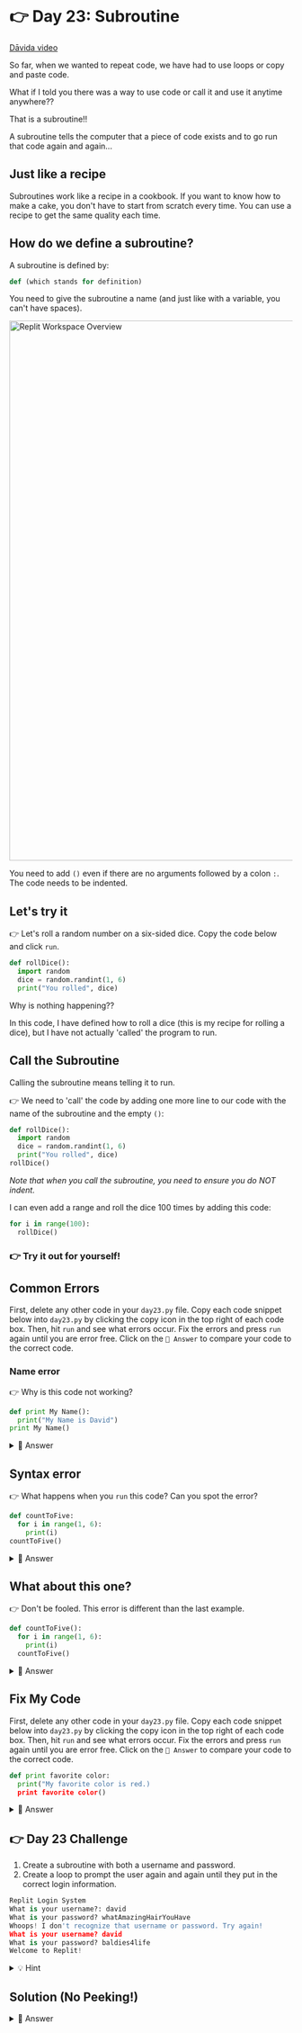 # 👉 Day 23: Subroutine

<a href="https://www.youtube.com/watch?v=gogQkRaXPmA" target="_blank">Dāvida video</a>

So far, when we wanted to repeat code, we have had to use loops or copy and paste code.

What if I told you there was a way to use code or call it and use it anytime anywhere??

That is a subroutine!!

A subroutine tells the computer that a piece of code exists and to go run that code again and again...

## Just like a recipe

Subroutines work like a recipe in a cookbook. If you want to know how to make a cake, you don't have to start from scratch every time. You can use a recipe to get the same quality each time.

## How do we define a subroutine?

A subroutine is defined by:

```python
def (which stands for definition)
```

You need to give the subroutine a name (and just like with a variable, you can't have spaces).

<img id="image" src="assets/day23.png" alt="Replit Workspace Overview" width="960">

You need to add `()` even if there are no arguments followed by a colon `:`. The code needs to be indented.

## Let's try it

👉 Let's roll a random number on a six-sided dice. Copy the code below and click `run`.

```python
def rollDice():
  import random
  dice = random.randint(1, 6)
  print("You rolled", dice)
```

Why is nothing happening??

In this code, I have defined how to roll a dice (this is my recipe for rolling a dice), but I have not actually 'called' the program to run.

## Call the Subroutine

Calling the subroutine means telling it to run.

👉 We need to 'call' the code by adding one more line to our code with the name of the subroutine and the empty `()`:

```python
def rollDice():
  import random
  dice = random.randint(1, 6)
  print("You rolled", dice)
rollDice()
```

_Note that when you call the subroutine, you need to ensure you do NOT indent._

I can even add a range and roll the dice 100 times by adding this code:

```python
for i in range(100):
  rollDice()
```

### 👉 Try it out for yourself!

## Common Errors

First, delete any other code in your `day23.py` file. Copy each code snippet below into `day23.py` by clicking the copy icon in the top right of each code box. Then, hit `run` and see what errors occur. Fix the errors and press `run` again until you are error free. Click on the `👀 Answer` to compare your code to the correct code.

### Name error

👉 Why is this code not working?

```python
def print My Name():
  print("My Name is David")
print My Name()
```

<details>
<summary>👀 Answer</summary>

Just like with variables, you cannot have spaces with subroutines (onlyCamelCase or_using_underscores).

```python
def printMyName():
  print("My Name is David")

printMyName()
```

</details>

## Syntax error

👉 What happens when you `run` this code? Can you spot the error?

```python
def countToFive:
  for i in range(1, 6):
    print(i)
countToFive()
```

<details>
<summary>👀 Answer</summary>

You need to add `()` in the first line, even though there is no argument.

```python
def countToFive():
  for i in range(1, 6):
    print(i)

countToFive()
```

</details>

## What about this one?

👉 Don't be fooled. This error is different than the last example.

```python
def countToFive():
  for i in range(1, 6):
    print(i)
  countToFive()
```

<details>
<summary>👀 Answer</summary>

When you call your subroutine, make sure it is NOT indented.

```python
def countToFive():
  for i in range(1, 6):
    print(i)

countToFive()
```

</details>

## Fix My Code

First, delete any other code in your `day23.py` file. Copy each code snippet below into `day23.py` by clicking the copy icon in the top right of each code box. Then, hit `run` and see what errors occur. Fix the errors and press `run` again until you are error free. Click on the `👀 Answer` to compare your code to the correct code.

```python
def print favorite color:
  print("My favorite color is red.)
  print favorite color()
```

<details>
<summary>👀 Answer</summary>

```python
def print_favorite_color():
  print("My favorite color is red.")

print_favorite_color()
```

</details>

## 👉 Day 23 Challenge

1. Create a subroutine with both a username and password.
2. Create a loop to prompt the user again and again until they put in the correct login information.

```python
Replit Login System
What is your username?: david
What is your password? whatAmazingHairYouHave
Whoops! I don't recognize that username or password. Try again!
What is your username? david
What is your password? baldies4life
Welcome to Replit!
```

<details>
<summary>💡 Hint</summary>

- Create one login subroutine. Maybe you should call it `login`.
- Use `input` and `if` statements inside a loop.
- Where does the loop need to `break`? Where does it need to `continue`?

</details>

## Solution (No Peeking!)

  <details>
<summary>👀 Answer</summary>

```python
def login():
  while True:
    username = input("What is your username?: ")
    password = input("What is your password? ")
    if username == "David" and password == "Replit4ev#r":
      print("Welcome David!")
      break
    else:
      print("That is not the correct username or password. Try again!")
      continue

print("REPLIT LOGIN SYSTEM")
login()
```

</details>
